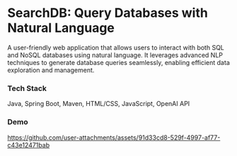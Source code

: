# SearchDB: Query Databases with Natural Language
A user-friendly web application that allows users to interact with both SQL and NoSQL databases using natural language. It leverages advanced NLP techniques to generate database queries seamlessly, enabling efficient data exploration and management.

### Tech Stack
Java, Spring Boot, Maven, HTML/CSS, JavaScript, OpenAI API

### Demo
https://github.com/user-attachments/assets/91d33cd8-529f-4997-af77-c43e12471bab